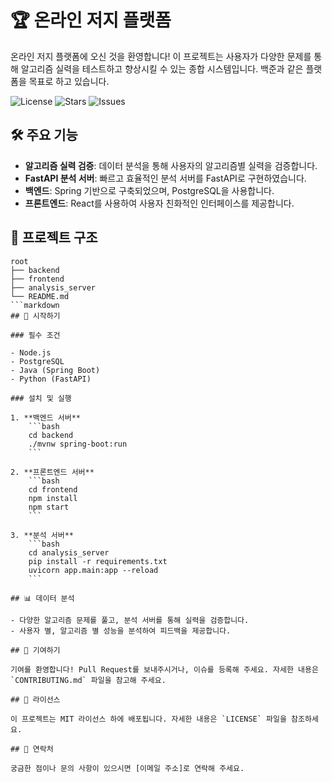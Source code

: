 # 🏆 온라인 저지 플랫폼

온라인 저지 플랫폼에 오신 것을 환영합니다! 이 프로젝트는 사용자가 다양한 문제를 통해 알고리즘 실력을 테스트하고 향상시킬 수 있는 종합 시스템입니다. 백준과 같은 플랫폼을 목표로 하고 있습니다.

![License](https://img.shields.io/github/license/judgement-study/judgement) ![Stars](https://img.shields.io/github/stars/judgement-study/judgement) ![Issues](https://img.shields.io/github/issues/judgement-study/judgement)

## 🛠️ 주요 기능

- **알고리즘 실력 검증**: 데이터 분석을 통해 사용자의 알고리즘별 실력을 검증합니다.
- **FastAPI 분석 서버**: 빠르고 효율적인 분석 서버를 FastAPI로 구현하였습니다.
- **백엔드**: Spring 기반으로 구축되었으며, PostgreSQL을 사용합니다.
- **프론트엔드**: React를 사용하여 사용자 친화적인 인터페이스를 제공합니다.

## 📂 프로젝트 구조

```plaintext
root
├── backend
├── frontend
├── analysis_server
└── README.md
```markdown
## 🚀 시작하기

### 필수 조건

- Node.js
- PostgreSQL
- Java (Spring Boot)
- Python (FastAPI)

### 설치 및 실행

1. **백엔드 서버**
    ```bash
    cd backend
    ./mvnw spring-boot:run
    ```

2. **프론트엔드 서버**
    ```bash
    cd frontend
    npm install
    npm start
    ```

3. **분석 서버**
    ```bash
    cd analysis_server
    pip install -r requirements.txt
    uvicorn app.main:app --reload
    ```

## 📊 데이터 분석

- 다양한 알고리즘 문제를 풀고, 분석 서버를 통해 실력을 검증합니다.
- 사용자 별, 알고리즘 별 성능을 분석하여 피드백을 제공합니다.

## 🤝 기여하기

기여를 환영합니다! Pull Request를 보내주시거나, 이슈를 등록해 주세요. 자세한 내용은 `CONTRIBUTING.md` 파일을 참고해 주세요.

## 📄 라이선스

이 프로젝트는 MIT 라이선스 하에 배포됩니다. 자세한 내용은 `LICENSE` 파일을 참조하세요.

## 📧 연락처

궁금한 점이나 문의 사항이 있으시면 [이메일 주소]로 연락해 주세요.
